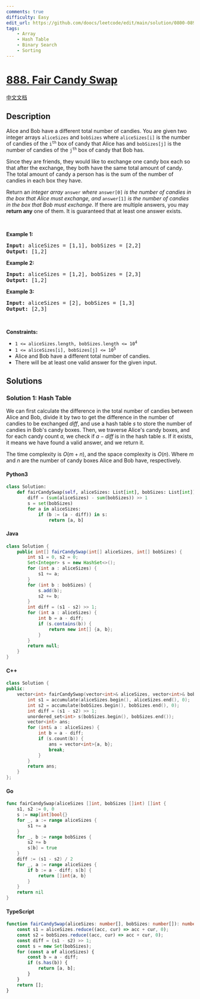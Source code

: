 ```yaml
---
comments: true
difficulty: Easy
edit_url: https://github.com/doocs/leetcode/edit/main/solution/0800-0899/0888.Fair%20Candy%20Swap/README_EN.md
tags:
    - Array
    - Hash Table
    - Binary Search
    - Sorting
---
```


<!-- problem:start -->

# [888. Fair Candy Swap](https://leetcode.com/problems/fair-candy-swap)

[中文文档](/solution/0800-0899/0888.Fair%20Candy%20Swap/README.md)

## Description

<!-- description:start -->

<p>Alice and Bob have a different total number of candies. You are given two integer arrays <code>aliceSizes</code> and <code>bobSizes</code> where <code>aliceSizes[i]</code> is the number of candies of the <code>i<sup>th</sup></code> box of candy that Alice has and <code>bobSizes[j]</code> is the number of candies of the <code>j<sup>th</sup></code> box of candy that Bob has.</p>

<p>Since they are friends, they would like to exchange one candy box each so that after the exchange, they both have the same total amount of candy. The total amount of candy a person has is the sum of the number of candies in each box they have.</p>

<p>Return a<em>n integer array </em><code>answer</code><em> where </em><code>answer[0]</code><em> is the number of candies in the box that Alice must exchange, and </em><code>answer[1]</code><em> is the number of candies in the box that Bob must exchange</em>. If there are multiple answers, you may <strong>return any</strong> one of them. It is guaranteed that at least one answer exists.</p>

<p>&nbsp;</p>
<p><strong class="example">Example 1:</strong></p>

<pre>
<strong>Input:</strong> aliceSizes = [1,1], bobSizes = [2,2]
<strong>Output:</strong> [1,2]
</pre>

<p><strong class="example">Example 2:</strong></p>

<pre>
<strong>Input:</strong> aliceSizes = [1,2], bobSizes = [2,3]
<strong>Output:</strong> [1,2]
</pre>

<p><strong class="example">Example 3:</strong></p>

<pre>
<strong>Input:</strong> aliceSizes = [2], bobSizes = [1,3]
<strong>Output:</strong> [2,3]
</pre>

<p>&nbsp;</p>
<p><strong>Constraints:</strong></p>

<ul>
	<li><code>1 &lt;= aliceSizes.length, bobSizes.length &lt;= 10<sup>4</sup></code></li>
	<li><code>1 &lt;= aliceSizes[i], bobSizes[j] &lt;= 10<sup>5</sup></code></li>
	<li>Alice and Bob have a different total number of candies.</li>
	<li>There will be at least one valid answer for the given input.</li>
</ul>

<!-- description:end -->

## Solutions

<!-- solution:start -->

### Solution 1: Hash Table

We can first calculate the difference in the total number of candies between Alice and Bob, divide it by two to get the difference in the number of candies to be exchanged $\textit{diff}$, and use a hash table $\textit{s}$ to store the number of candies in Bob's candy boxes. Then, we traverse Alice's candy boxes, and for each candy count $\textit{a}$, we check if $\textit{a} - \textit{diff}$ is in the hash table $\textit{s}$. If it exists, it means we have found a valid answer, and we return it.

The time complexity is $O(m + n)$, and the space complexity is $O(n)$. Where $m$ and $n$ are the number of candy boxes Alice and Bob have, respectively.

<!-- tabs:start -->

#### Python3

```python
class Solution:
    def fairCandySwap(self, aliceSizes: List[int], bobSizes: List[int]) -> List[int]:
        diff = (sum(aliceSizes) - sum(bobSizes)) >> 1
        s = set(bobSizes)
        for a in aliceSizes:
            if (b := (a - diff)) in s:
                return [a, b]
```

#### Java

```java
class Solution {
    public int[] fairCandySwap(int[] aliceSizes, int[] bobSizes) {
        int s1 = 0, s2 = 0;
        Set<Integer> s = new HashSet<>();
        for (int a : aliceSizes) {
            s1 += a;
        }
        for (int b : bobSizes) {
            s.add(b);
            s2 += b;
        }
        int diff = (s1 - s2) >> 1;
        for (int a : aliceSizes) {
            int b = a - diff;
            if (s.contains(b)) {
                return new int[] {a, b};
            }
        }
        return null;
    }
}
```

#### C++

```cpp
class Solution {
public:
    vector<int> fairCandySwap(vector<int>& aliceSizes, vector<int>& bobSizes) {
        int s1 = accumulate(aliceSizes.begin(), aliceSizes.end(), 0);
        int s2 = accumulate(bobSizes.begin(), bobSizes.end(), 0);
        int diff = (s1 - s2) >> 1;
        unordered_set<int> s(bobSizes.begin(), bobSizes.end());
        vector<int> ans;
        for (int& a : aliceSizes) {
            int b = a - diff;
            if (s.count(b)) {
                ans = vector<int>{a, b};
                break;
            }
        }
        return ans;
    }
};
```

#### Go

```go
func fairCandySwap(aliceSizes []int, bobSizes []int) []int {
	s1, s2 := 0, 0
	s := map[int]bool{}
	for _, a := range aliceSizes {
		s1 += a
	}
	for _, b := range bobSizes {
		s2 += b
		s[b] = true
	}
	diff := (s1 - s2) / 2
	for _, a := range aliceSizes {
		if b := a - diff; s[b] {
			return []int{a, b}
		}
	}
	return nil
}
```

#### TypeScript

```ts
function fairCandySwap(aliceSizes: number[], bobSizes: number[]): number[] {
    const s1 = aliceSizes.reduce((acc, cur) => acc + cur, 0);
    const s2 = bobSizes.reduce((acc, cur) => acc + cur, 0);
    const diff = (s1 - s2) >> 1;
    const s = new Set(bobSizes);
    for (const a of aliceSizes) {
        const b = a - diff;
        if (s.has(b)) {
            return [a, b];
        }
    }
    return [];
}
```

<!-- tabs:end -->

<!-- solution:end -->

<!-- problem:end -->

